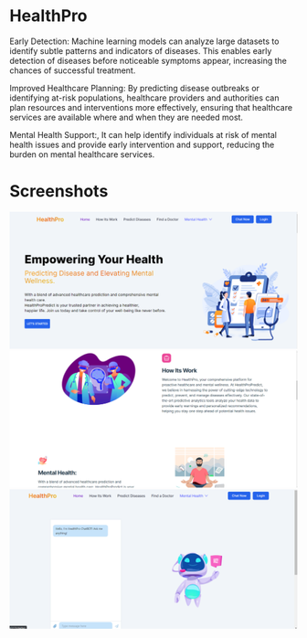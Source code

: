 # HealthPro
Early Detection: Machine learning models can analyze large datasets to identify subtle patterns and indicators of diseases. This enables early detection of diseases before noticeable symptoms appear, increasing the chances of successful treatment.

Improved Healthcare Planning: By predicting disease outbreaks or identifying at-risk populations, healthcare providers and authorities can plan resources and interventions more effectively, ensuring that healthcare services are available where and when they are needed most.

Mental Health Support:, It can help identify individuals at risk of mental health issues and provide early intervention and support, reducing the burden on mental healthcare services.

# Screenshots
![ss2](./Screenshots/ss2.png)
![ss](./Screenshots/ss.png)
![ss3](./Screenshots/ss3.png)
